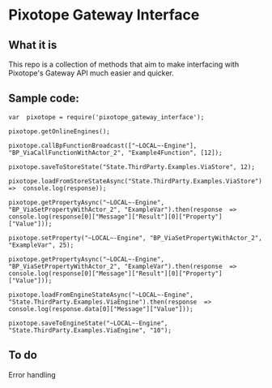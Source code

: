 # Pixotope Gateway Interface

## What it is
This repo is a collection of methods that aim to make interfacing with Pixotope's Gateway API much easier and quicker.


## Sample code:
```
var  pixotope = require('pixotope_gateway_interface');

pixotope.getOnlineEngines();

pixotope.callBpFunctionBroadcast(["~LOCAL~-Engine"], "BP_ViaCallFunctionWithActor_2", "Example4Function", [12]);

pixotope.saveToStoreState("State.ThirdParty.Examples.ViaStore", 12);

pixotope.loadFromStoreStateAsync("State.ThirdParty.Examples.ViaStore").then(response  =>  console.log(response));

pixotope.getPropertyAsync("~LOCAL~-Engine", "BP_ViaSetPropertyWithActor_2", "ExampleVar").then(response  =>  console.log(response[0]["Message"]["Result"][0]["Property"]["Value"]));

pixotope.setProperty("~LOCAL~-Engine", "BP_ViaSetPropertyWithActor_2", "ExampleVar", 25);

pixotope.getPropertyAsync("~LOCAL~-Engine", "BP_ViaSetPropertyWithActor_2", "ExampleVar").then(response  =>  console.log(response[0]["Message"]["Result"][0]["Property"]["Value"]));

pixotope.loadFromEngineStateAsync("~LOCAL~-Engine", "State.ThirdParty.Examples.ViaEngine").then(response  =>  console.log(response.data[0]["Message"]["Value"]));

pixotope.saveToEngineState("~LOCAL~-Engine", "State.ThirdParty.Examples.ViaEngine", "10");
```

## To do
Error handling
